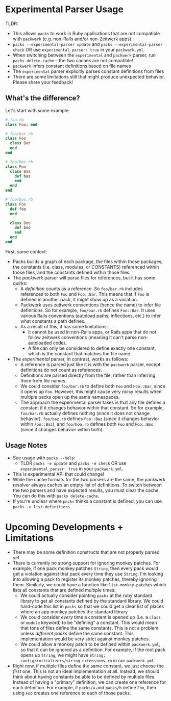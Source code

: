 # Experimental Parser Usage

TLDR:
- This allows `packs` to work in Ruby applications that are not compatible with `packwerk` (e.g. non-Rails and/or non-Zeitwerk apps)
- `packs --experimental-parser update` and `packs --experimental-parser check` OR use `experimental_parser: true` in your `packwerk.yml`.
- When switching between the `experimental` and `packwerk` parser, run `packs delete-cache` – the two caches are not compatible!
- `packwerk` infers constant definitions based on file names
- The `experimental` parser explicitly parses constant definitions from files
- There are some limitations still that might produce unexpected behavior. Please share your feedback!

## What's the difference?
Let's start with some example:
```ruby
# foo.rb
class Foo; end
```

```ruby
# foo/bar.rb
class Foo
  class Bar
  end
end
```

```ruby
# foo/baz.rb
class Foo
  class Baz
    def baz
    end
  end
end
```

```ruby
# foo/boo.rb
class Foo
  def foo
  end

  class Boo
    def boo
    end
  end
end
```

First, some context:
- Packs builds a graph of each package, the files within those packages, the constants (i.e. class, modules, or CONSTANTS) referenced within those files, and the constants defined within those files.
- The *packwerk* parser will parse files for references, but it has some quirks:
  - A *definition* counts as a reference. So `foo/bar.rb` includes references to both `Foo` and `Foo::Bar`. This means that if `Foo` is defined in another pack, it might show up as a violation.
  - Packwerk uses zeitwerk conventions (hence the name) to infer file definitions. So for example, `foo/bar.rb` defines `Foo::Bar`. It uses various Rails conventions (autoload paths, inflections, etc.) to infer what constants a path defines.
  - As a result of this, it has some limitations:
    - It cannot be used in non-Rails apps, or Rails apps that do not follow zeitwerk conventions (meaning it can't parse non-autoloaded code).
    - A file can only be considered to define exactly one constant, which is the constant that matches the file name.
- The *experimental* parser, in contrast, works as follows:
  - A reference is parsed just like it is with the `packwerk` parser, except definitions do not count as references.
  - Definitions are parsed directly from the file, rather than inferring them from file names.
  - We could consider `foo/bar.rb` to define both `Foo` and `Foo::Bar`, since it opens up `Foo`. However, this might cause very noisy results when multiple packs open up the same namespaces.
  - The approach the experimental parser takes is that any file defines a constant if it changes behavior within that constant. So for example, `foo/bar.rb` actually defines nothing (since it does not change behavior). `foo/baz.rb` defines `Foo::Baz` (since it changes behavior within `Foo::Baz`), and `foo/boo.rb` defines both `Foo` and `Foo::Boo` (since it changes behavior within both).

## Usage Notes
- See usage with `packs --help`:
  - TLDR `packs -e update` and `packs -e check` OR use `experimental_parser: true` in your `packwerk.yml`.
- This is experimental API that could change!
- While the cache formats for the two parsers are the same, the packwerk resolver always caches an empty list of definitions. To switch between the two parsers and have expected results, you must clear the cache. You can do this with `packs delete-cache`.
- If you're unclear where `packs` thinks a constant is defined, you can use `packs -e list-definitions`

# Upcoming Developments + Limitations
- There may be some definition constructs that are not properly parsed yet.
- There is currently no strong support for ignoring monkey patches. For example, if one pack monkey patches `String`, then every pack would get a violation against that pack every time they use `String`. I'm looking into allowing a pack to register its monkey patches, thereby ignoring them. Similarly, we could have a function like `list-monkey-patches` which lists all constants that are defined multiple times. 
  - We could actually consider pointing `packs` at the ruby standard library to get all constants defined by the standard library. We could hard-code this list in `packs` so that we could get a clear list of places where an app monkey patches the standard library
  - We could consider *every* time a constant is opened up (i.e. a `class` or `module` keyword) to be "defining" a constant. This would mean that tons of files define the same constants. This is not a problem unless *different packs* define the same constant. This implementation would be very strict against monkey patches.
  - We could allow a monkey patch to be defined within `packwerk.yml`, so that it can be ignored as a definition. For example, if the root pack opens up `String`, we might have `String: config/initializers/string_extensions.rb` in our `packwerk.yml`.
- Right now, if multiple files define the same constant, we just choose the *first* one. This is not an ideal implementation at all. Instead, we should think about having constants be able to be defined by multiple files. Instead of having a "primary" definition, we can create one reference for each definition. For example, if `packs/a` and `packs/b` define `Foo`, then using `Foo` creates one reference to each of those packs.

